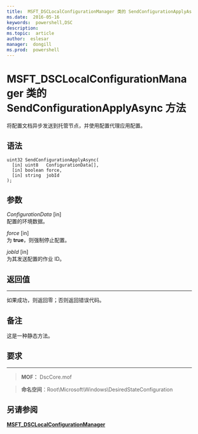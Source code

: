 ```yaml
---
title:  MSFT_DSCLocalConfigurationManager 类的 SendConfigurationApplyAsync 方法
ms.date:  2016-05-16
keywords:  powershell,DSC
description:  
ms.topic:  article
author:  eslesar
manager:  dongill
ms.prod:  powershell
---
```



# MSFT_DSCLocalConfigurationManager 类的 SendConfigurationApplyAsync 方法

将配置文档异步发送到托管节点，并使用配置代理应用配置。

语法
------

```mof
uint32 SendConfigurationApplyAsync(
  [in] uint8   ConfigurationData[],
  [in] boolean force,
  [in] string  jobId
);
```

参数
----------

*ConfigurationData* \[in\]  
配置的环境数据。

*force* \[in\]  
为 **true**，则强制停止配置。

*jobId* \[in\]  
为其发送配置的作业 ID。

## 返回值
------------

如果成功，则返回零；否则返回错误代码。

## 备注

这是一种静态方法。

## 要求
------------
>**MOF：** DscCore.mof

>**命名空间**：Root\Microsoft\Windows\DesiredStateConfiguration


## 另请参阅


[**MSFT_DSCLocalConfigurationManager**](msft-dsclocalconfigurationmanager.md)


 

 





<!--HONumber=May16_HO3-->


